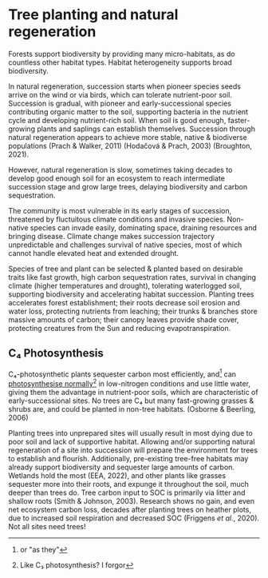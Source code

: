# Tree planting and natural regeneration

Forests support biodiversity by providing many micro-habitats, as do countless other habitat types. Habitat heterogeneity supports broad biodiversity.

In natural regeneration, succession starts when pioneer species seeds arrive on the wind or via birds, which can tolerate nutrient-poor soil. Succession is gradual, with pioneer and early-successional species contributing organic matter to the soil, supporting bacteria in the nutrient cycle and developing nutrient-rich soil. When soil is good enough, faster-growing plants and saplings can establish themselves. Succession through natural regeneration appears to achieve more stable, native & biodiverse populations (Prach & Walker, 2011) (Hodač​ová & Prach, 2003) (Broughton, 2021).

&#x20;

However, natural regeneration is slow, sometimes taking decades to develop good enough soil for an ecosystem to reach intermediate succession stage and grow large trees, delaying biodiversity and carbon sequestration.

The community is most vulnerable in its early stages of succession, threatened by fluctuitous climate conditions and invasive species. Non-native species can invade easily, dominating space, draining resources and bringing disease. Climate change makes succession trajectory unpredictable and challenges survival of native species, most of which cannot handle elevated heat and extended drought.

Species of tree and plant can be selected & planted based on desirable traits like fast growth, high carbon sequestration rates, survival in changing climate (higher temperatures and drought), tolerating waterlogged soil, supporting biodiversity and accelerating habitat succession. Planting trees accelerates forest establishment; their roots decrease soil erosion and water loss, protecting nutrients from leaching; their trunks & branches store massive amounts of carbon; their canopy leaves provide shade cover, protecting creatures from the Sun and reducing evapotranspiration.

## C₄ Photosynthesis

C₄-photosynthetic plants sequester carbon most efficiently, and[^1] can [photosynthesise normally](#user-content-fn-2)[^2] in low-nitrogen conditions and use little water, giving them the advantage in nutrient-poor soils, which are characteristic of early-successional sites. No trees are C₄​ but many fast-growing grasses & shrubs are, and could be planted in non-tree habitats. (Osborne & Beerling, 2006)

&#x20;

Planting trees into unprepared sites will usually result in most dying due to poor soil and lack of supportive habitat. Allowing and/or supporting natural regeneration of a site into succession will prepare the environment for trees to establish and flourish. Additionally, pre-existing tree-free habitats may already support biodiversity and sequester large amounts of carbon. Wetlands hold the most (EEA, 2022), and other plants like grasses sequester more into their roots, and expunge it throughout the soil, much deeper than trees do. Tree carbon input to SOC is primarily via litter and shallow roots (Smith & Johnson, 2003). Research shows no gain, and even net ecosystem carbon loss, decades after planting trees on heather plots, due to increased soil respiration and decreased SOC (Friggens _et al._, 2020). Not all sites need trees!

[^1]: or "as they"

[^2]: Like C₃ photosynthesis? I forgor
